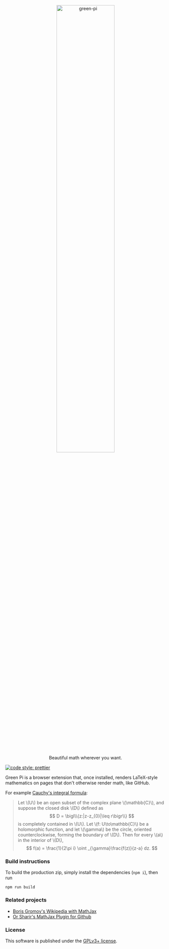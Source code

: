 <p align="center">
  <a href="https://github.com/nschloe/green-pi"><img alt="green-pi" src="https://nschloe.github.io/green-pi/logo-with-text.svg" width="60%"></a>
  <p align="center">Beautiful math wherever you want.</p>
</p>

[![code style: prettier](https://img.shields.io/badge/code_style-prettier-ff69b4.svg?style=flat-square)](https://github.com/prettier/prettier)

Green Pi is a browser extension that, once installed, renders LaTeX-style mathematics on
pages that don't otherwise render math, like GitHub.

For example [Cauchy's integral
formula](https://en.wikipedia.org/wiki/Cauchy%27s_integral_formula):

> Let \\(U\\) be an open subset of the complex plane \\(\mathbb{C}\\), and suppose the
> closed disk \\(D\\) defined as
> $$
> D = \bigl\\{z:|z-z_{0}|\leq r\bigr\\}
> $$
> is completely contained in \\(U\\). Let \\(f: U\to\mathbb{C}\\) be a holomorphic
> function, and let \\(\gamma\\) be the circle, oriented counterclockwise, forming the
> boundary of \\(D\\). Then for every \\(a\\) in the interior of \\(D\\),
> $$
> f(a) = \frac{1}{2\pi i} \oint _{\gamma}\frac{f(z)}{z-a} dz.
> $$


### Build instructions

To build the production zip, simply install the dependencies (`npm i`), then run
```
npm run build
```


### Related projects

 * [Boris Gromov's Wikipedia with MathJax](https://github.com/bgromov/wiki-mathjax)
 * [Or Sharir's MathJax Plugin for Github](https://github.com/orsharir/github-mathjax)


### License
This software is published under the [GPLv3+ license](https://www.gnu.org/licenses/gpl-3.0.en.html).
